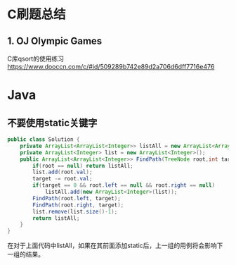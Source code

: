 # C刷题总结
## 1. OJ Olympic Games
C库qsort的使用练习
https://www.dooccn.com/c/#id/509289b742e89d2a706d6dff7716e476
# Java
## 不要使用static关键字

~~~java
public class Solution {
    private ArrayList<ArrayList<Integer>> listAll = new ArrayList<ArrayList<Integer>>();
    private ArrayList<Integer> list = new ArrayList<Integer>();
    public ArrayList<ArrayList<Integer>> FindPath(TreeNode root,int target) {
        if(root == null) return listAll;
        list.add(root.val);
        target -= root.val;
        if(target == 0 && root.left == null && root.right == null)
            listAll.add(new ArrayList<Integer>(list));
        FindPath(root.left, target);
        FindPath(root.right, target);
        list.remove(list.size()-1);
        return listAll;
    }
}
~~~

在对于上面代码中listAll，如果在其前面添加static后，上一组的用例将会影响下一组的结果。

